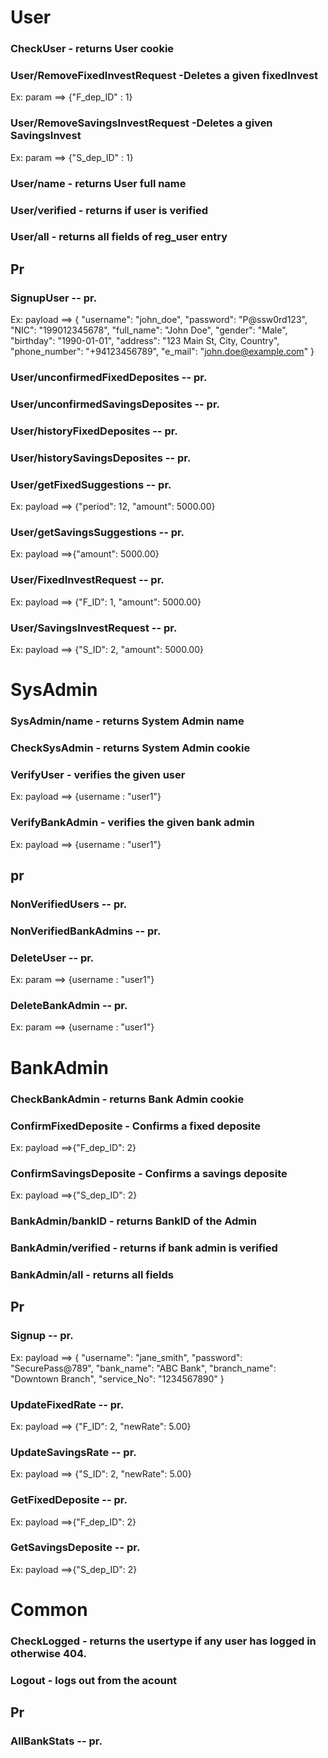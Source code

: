 # User
### CheckUser       - returns User cookie
### User/RemoveFixedInvestRequest   -Deletes a given fixedInvest
 Ex: param ==>  {"F_dep_ID" : 1}
### User/RemoveSavingsInvestRequest -Deletes a given SavingsInvest
 Ex: param ==>  {"S_dep_ID" : 1}
### User/name       - returns User full name
### User/verified   - returns if user is verified
### User/all        - returns all fields of reg_user entry

## Pr
### SignupUser -- pr.
 Ex: payload ==>
 {
  "username": "john_doe",
  "password": "P@ssw0rd123",
  "NIC": "199012345678",
  "full_name": "John Doe",
  "gender": "Male",
  "birthday": "1990-01-01",
  "address": "123 Main St, City, Country",
  "phone_number": "+94123456789",
  "e_mail": "john.doe@example.com"
}
### User/unconfirmedFixedDeposites -- pr.
### User/unconfirmedSavingsDeposites -- pr.
### User/historyFixedDeposites   -- pr.
### User/historySavingsDeposites   -- pr.
### User/getFixedSuggestions  -- pr.
 Ex: payload ==>
 {"period": 12,
  "amount": 5000.00}
### User/getSavingsSuggestions  -- pr.
 Ex: payload ==>{"amount": 5000.00}
### User/FixedInvestRequest -- pr.
 Ex: payload ==>
 {"F_ID": 1,
  "amount": 5000.00}
### User/SavingsInvestRequest -- pr.
 Ex: payload ==>
 {"S_ID": 2,
  "amount": 5000.00}


# SysAdmin 
### SysAdmin/name   - returns System Admin name
### CheckSysAdmin   - returns System Admin cookie
### VerifyUser      - verifies the given user
 Ex: payload ==> {username : "user1"}
### VerifyBankAdmin - verifies the given bank admin
 Ex: payload ==> {username : "user1"}

## pr
### NonVerifiedUsers -- pr.
### NonVerifiedBankAdmins  -- pr.
### DeleteUser  -- pr.
 Ex: param ==>  {username : "user1"}
### DeleteBankAdmin -- pr.
 Ex: param ==>  {username : "user1"}


# BankAdmin
### CheckBankAdmin  - returns Bank Admin cookie
### ConfirmFixedDeposite    - Confirms a fixed deposite
 Ex: payload ==>{"F_dep_ID": 2}
### ConfirmSavingsDeposite  - Confirms a savings deposite
 Ex: payload ==>{"S_dep_ID": 2}
### BankAdmin/bankID    - returns BankID of the Admin
### BankAdmin/verified  - returns if bank admin is verified
### BankAdmin/all   - returns all fields

## Pr
### Signup -- pr.
 Ex: payload ==>
{
  "username": "jane_smith",
  "password": "SecurePass@789",
  "bank_name": "ABC Bank",
  "branch_name": "Downtown Branch",
  "service_No": "1234567890"
}
### UpdateFixedRate -- pr.
 Ex: payload ==>
 {"F_ID": 2,
  "newRate": 5.00}
### UpdateSavingsRate -- pr.
 Ex: payload ==>
 {"S_ID": 2,
  "newRate": 5.00}
### GetFixedDeposite -- pr.
 Ex: payload ==>{"F_dep_ID": 2}
### GetSavingsDeposite  -- pr.
 Ex: payload ==>{"S_dep_ID": 2}


# Common
### CheckLogged - returns the usertype if any user has logged in otherwise 404.
### Logout      - logs out from the acount

## Pr
### AllBankStats -- pr.